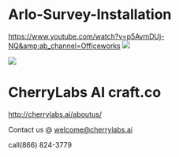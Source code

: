 # Arlo-Survey-Installation
https://www.youtube.com/watch?v=p5AvmDUj-NQ&amp;ab_channel=Officeworks
![](https://www.marketsandmarkets.com/Images/physical-security-market17.jpg)

![](https://www.marketsandmarkets.com/Images/home-security-system-market9.jpg)

# CherryLabs AI craft.co

http://cherrylabs.ai/aboutus/

Contact us @
welcome@cherrylabs.ai


call(866) 824-3779
